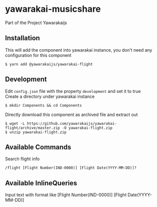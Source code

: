 # yawarakai-musicshare

Part of the Project Yawarakaijs

## Installation
This will add the component into yawarakai instance, you don't need any configuration for this component
```
$ yarn add @yawarakaijs/yawarakai-flight
```

## Development
Edit `config.json` file with the property `development` and set it to true   
Create a directory under yawarakai instance
```
$ mkdir Components && cd Components
```
Directly download this component as archived file and extract out
```
$ wget -L https://github.com/yawarakaijs/yawarakai-flight/archive/master.zip -O yawarakai-flight.zip
$ unzip yawarakai-flight.zip
```

## Available Commands
Search flight info
```
/flight [Flight Number(IND-0000)] [Flight Date(YYYY-MM-DD)]?
```

## Available InlineQueries
Input text with format like [Flight Number(IND-0000)] [Flight Date(YYYY-MM-DD)]